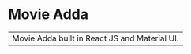 # Movie Adda 
<table>
<tr>
<td>
  Movie Adda built in React JS and Material UI.
</td>
</tr>
</table>

